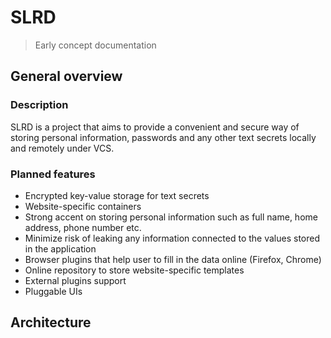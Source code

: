 # SLRD
> Early concept documentation
## General overview
### Description
SLRD is a project that aims to provide a convenient and secure way of storing
personal information, passwords and any other text secrets locally and remotely
under VCS.
### Planned features
* Encrypted key-value storage for text secrets
* Website-specific containers
* Strong accent on storing personal information such as full name, home
    address, phone number etc.
* Minimize risk of leaking any information connected to the values stored in
    the application
* Browser plugins that help user to fill in the data online (Firefox, Chrome)
* Online repository to store website-specific templates
* External plugins support
* Pluggable UIs
## Architecture

